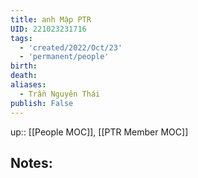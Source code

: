 ```yaml
---
title: anh Mập PTR
UID: 221023231716
tags:
  - 'created/2022/Oct/23'
  - 'permanent/people'
birth:
death:
aliases:
  - Trần Nguyên Thái
publish: False
---
```

up:: [[People MOC]], [[PTR Member MOC]]

## Notes:

